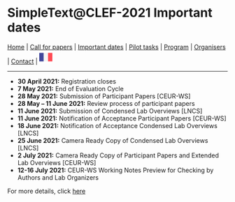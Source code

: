 
# SimpleText@CLEF-2021 Important dates

[Home](https://simpletext-madics.github.io/2021/clef/en) | [Call for papers](https://simpletext-madics.github.io/2021/clef/en/CFP) | [Important dates](https://simpletext-madics.github.io/2021/clef/en/dates) | [Pilot tasks](https://simpletext-madics.github.io/2021/clef/en/tasks) | [Program](https://simpletext-madics.github.io/2021/clef/en/program) | [Organisers](https://simpletext-madics.github.io/2021/clef/en/organisers) | [Contact](https://simpletext-madics.github.io/2021/clef/en/contact) | [<img src="../FR.png" width="30">](https://simpletext-madics.github.io/2021/clef/fr/dates)

---

* **30 April 2021:** Registration closes
* **7 May 2021:** End of Evaluation Cycle
* **28 May 2021:** Submission of Participant Papers [CEUR-WS]
* **28 May – 11 June 2021:** Review process of participant papers
* **11 June 2021:** Submission of Condensed Lab Overviews [LNCS]
* **11 June 2021:** Notification of Acceptance Participant Papers [CEUR-WS]
* **18 June 2021:** Notification of Acceptance Condensed Lab Overviews [LNCS]
* **25 June 2021:** Camera Ready Copy of Condensed Lab Overviews [LNCS]
* **2 July 2021:** Camera Ready Copy of Participant Papers and Extended Lab Overviews [CEUR-WS]
* **12-16 July 2021:** CEUR-WS Working Notes Preview for Checking by Authors and Lab Organizers

For more details, click [here](http://clef2021.clef-initiative.eu/index.php?page=Pages/schedule.html)
